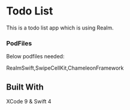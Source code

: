 # Todo List

This is a todo list app which is using Realm.

### PodFiles

Below podfiles needed:

RealmSwift,SwipeCellKit,ChameleonFramework


## Built With

XCode 9 & Swift 4

